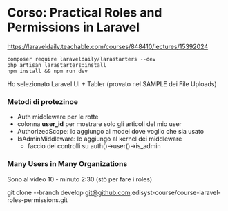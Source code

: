 # Corso: Practical Roles and Permissions in Laravel
https://laraveldaily.teachable.com/courses/848410/lectures/15392024

    composer require laraveldaily/larastarters --dev
    php artisan larastarters:install
    npm install && npm run dev

Ho selezionato Laravel UI + Tabler (provato nel SAMPLE dei File Uploads)

### Metodi di protezinoe
- Auth middleware per le rotte
- colonna **user_id** per mostrare solo gli articoli del mio user
- AuthorizedScope: lo aggiungo ai model dove voglio che sia usato
- IsAdminMiddleware: lo aggiungo al kernel dei middleware
    - faccio dei controlli su auth()->user()->is_admin

### Many Users in Many Organizations
Sono al video 10 - minuto 2:30 (stò per fare i roles)


git clone --branch develop git@github.com:edisyst-course/course-laravel-roles-permissions.git

